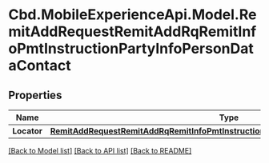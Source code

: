 # Cbd.MobileExperienceApi.Model.RemitAddRequestRemitAddRqRemitInfoPmtInstructionPartyInfoPersonDataContact

## Properties

Name | Type | Description | Notes
------------ | ------------- | ------------- | -------------
**Locator** | [**RemitAddRequestRemitAddRqRemitInfoPmtInstructionPartyInfoPersonDataContactLocator**](RemitAddRequestRemitAddRqRemitInfoPmtInstructionPartyInfoPersonDataContactLocator.md) |  | [optional] 

[[Back to Model list]](../README.md#documentation-for-models) [[Back to API list]](../README.md#documentation-for-api-endpoints) [[Back to README]](../README.md)

